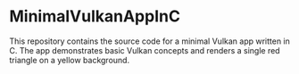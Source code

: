 # MinimalVulkanAppInC
This repository contains the source code for a minimal Vulkan app written in C. The app demonstrates basic Vulkan concepts and renders a single red triangle on a yellow background.
